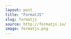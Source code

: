 ```yaml
---
layout: post
title: "FormatJS"
slug: formatjs
source: http://formatjs.io/
image: formatjs.png
---
```


